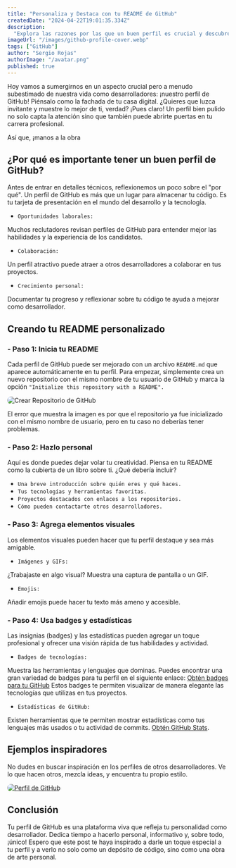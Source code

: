 ```yaml
---
title: "Personaliza y Destaca con tu README de GitHub"
createdDate: "2024-04-22T19:01:35.334Z"
description:
  "Explora las razones por las que un buen perfil es crucial y descubre consejos prácticos para destacar en la comunidad de desarrolladores."
imageUrl: "/images/github-profile-cover.webp"
tags: ["GitHub"]
author: "Sergio Rojas"
authorImage: "/avatar.png"
published: true
---
```

Hoy vamos a sumergirnos en un aspecto crucial pero a menudo subestimado de nuestra vida como desarrolladores: ¡nuestro perfil de GitHub! Piénsalo como la fachada de tu casa digital. ¿Quieres que luzca invitante y muestre lo mejor de ti, verdad? ¡Pues claro! Un perfil bien pulido no solo capta la atención sino que también puede abrirte puertas en tu carrera profesional. 

Así que, ¡manos a la obra

## ¿Por qué es importante tener un buen perfil de GitHub?

Antes de entrar en detalles técnicos, reflexionemos un poco sobre el "por qué". Un perfil de GitHub es más que un lugar para almacenar tu código. Es tu tarjeta de presentación en el mundo del desarrollo y la tecnología.

* `Oportunidades laborales:`

Muchos reclutadores revisan perfiles de GitHub para entender mejor las habilidades y la experiencia de los candidatos.

* `Colaboración:`

Un perfil atractivo puede atraer a otros desarrolladores a colaborar en tus proyectos.

* `Crecimiento personal:`

Documentar tu progreso y reflexionar sobre tu código te ayuda a mejorar como desarrollador.

## Creando tu README personalizado

### - Paso 1: Inicia tu README

Cada perfil de GitHub puede ser mejorado con un archivo `README.md` que aparece automáticamente en tu perfil. Para empezar, simplemente crea un nuevo repositorio con el mismo nombre de tu usuario de GitHub y marca la opción `"Initialize this repository with a README".`

<img src="/images/create-repository.webp" alt="Crear Repositorio de GitHub" style="border-radius: 8px;">

El error que muestra la imagen es por que el repositorio ya fue inicializado con el mismo nombre de usuario, pero en tu caso no deberías tener problemas.


### - Paso 2: Hazlo personal

Aquí es donde puedes dejar volar tu creatividad. Piensa en tu README como la cubierta de un libro sobre ti. ¿Qué debería incluir?

* `Una breve introducción sobre quién eres y qué haces.`
* `Tus tecnologías y herramientas favoritas.`
* `Proyectos destacados con enlaces a los repositorios.`
* `Cómo pueden contactarte otros desarrolladores.`

### - Paso 3: Agrega elementos visuales

Los elementos visuales pueden hacer que tu perfil destaque y sea más amigable. 

* `Imágenes y GIFs:` 

¿Trabajaste en algo visual? Muestra una captura de pantalla o un GIF. 
* `Emojis:` 

Añadir emojis puede hacer tu texto más ameno y accesible.

### - Paso 4: Usa badges y estadísticas

Las insignias (badges) y las estadísticas pueden agregar un toque profesional y ofrecer una visión rápida de tus habilidades y actividad.

* `Badges de tecnologías:` 

Muestra las herramientas y lenguajes que dominas. Puedes encontrar una gran variedad de badges para tu perfil en el siguiente enlace: [Obtén badges para tu GitHub](https://github.com/Ileriayo/markdown-badges) Estos badges te permiten visualizar de manera elegante las tecnologías que utilizas en tus proyectos.

* `Estadísticas de GitHub:` 

Existen herramientas que te permiten mostrar estadísticas como tus lenguajes más usados o tu actividad de commits. [Obtén GitHub Stats](https://github.com/anuraghazra/github-readme-stats).

## Ejemplos inspiradores

No dudes en buscar inspiración en los perfiles de otros desarrolladores. Ve lo que hacen otros, mezcla ideas, y encuentra tu propio estilo.


<a href="https://github.com/sergiocode91" target="_blank">
  <img src="/images/my-github.webp" alt="Perfil de GitHub" style="border-radius: 8px;">
</a>


## Conclusión

Tu perfil de GitHub es una plataforma viva que refleja tu personalidad como desarrollador. Dedica tiempo a hacerlo personal, informativo y, sobre todo, ¡único! Espero que este post te haya inspirado a darle un toque especial a tu perfil y a verlo no solo como un depósito de código, sino como una obra de arte personal.